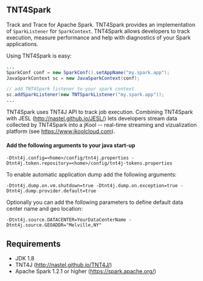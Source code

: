 ## TNT4Spark
Track and Trace for Apache Spark. TNT4Spark provides an implementation of `SparkListener` for `SparkContext`.
TNT4Spark allows developers to track execution, measure performance and help with diagnostics of your Spark applications.

Using TNT4Spark is easy:
```java
...
SparkConf conf = new SparkConf().setAppName("my.spark.app");
JavaSparkContext sc = new JavaSparkContext(conf);

// add TNT4Spark listener to your spark context
sc.addSparkListener(new TNTSparkListener("my.spark.app"));
...
```
TNT4Spark uses TNT4J API to track job execution. Combining TNT4Spark with JESL (http://nastel.github.io/JESL/) lets developers stream data collected by TNT4Spark into a jKool -- real-time streaming and vizualization platform (see https://www.jkoolcloud.com). 

#### Add the following arguments to your java start-up
```
-Dtnt4j.config=<home>/config/tnt4j.properties -Dtnt4j.token.repository=<home>/config/tnt4j-tokens.properties 
```
To enable automatic application dump add the following arguments:
```
-Dtnt4j.dump.on.vm.shutdown=true -Dtnt4j.dump.on.exception=true -Dtnt4j.dump.provider.default=true 
```
Optionally you can add the following parameters to define default data center name and geo location:
```
-Dtnt4j.source.DATACENTER=YourDataCenterName -Dtnt4j.source.GEOADDR="Melville,NY" 
```

## Requirements
* JDK 1.8
* TNT4J (http://nastel.github.io/TNT4J/)
* Apache Spark 1.2.1 or higher (https://spark.apache.org/)

